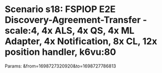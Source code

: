# Scenario s18: FSPIOP E2E Discovery-Agreement-Transfer - scale:4, 4x ALS, 4x QS, 4x ML Adapter, 4x Notification, 8x CL, 12x position handler, k6vu:80
Params: &from=1698727320920&to=1698727786813

